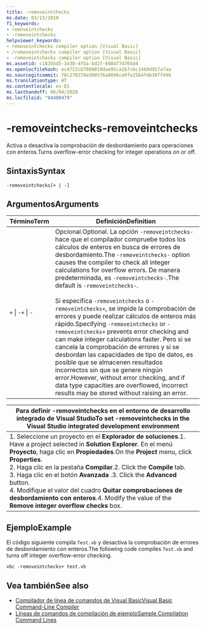 ```yaml
---
title: -removeintchecks
ms.date: 03/13/2018
f1_keywords:
- removeintchecks
- -removeintchecks
helpviewer_keywords:
- removeintchecks compiler option [Visual Basic]
- /removeintchecks compiler option [Visual Basic]
- -removeintchecks compiler option [Visual Basic]
ms.assetid: c1835bd5-1e38-4fba-bd2f-6984774765d4
ms.openlocfilehash: ec4722cb7088819dae95ca1b7cbc1469d957a7aa
ms.sourcegitcommit: f8c270376ed905f6a8896ce0fe25b4f4b38ff498
ms.translationtype: HT
ms.contentlocale: es-ES
ms.lasthandoff: 06/04/2020
ms.locfileid: "84400479"
---
```

# <a name="-removeintchecks"></a><span data-ttu-id="73196-102">-removeintchecks</span><span class="sxs-lookup"><span data-stu-id="73196-102">-removeintchecks</span></span>
<span data-ttu-id="73196-103">Activa o desactiva la comprobación de desbordamiento para operaciones con enteros.</span><span class="sxs-lookup"><span data-stu-id="73196-103">Turns overflow-error checking for integer operations on or off.</span></span>  
  
## <a name="syntax"></a><span data-ttu-id="73196-104">Sintaxis</span><span class="sxs-lookup"><span data-stu-id="73196-104">Syntax</span></span>  
  
```console  
-removeintchecks[+ | -]  
```  
  
## <a name="arguments"></a><span data-ttu-id="73196-105">Argumentos</span><span class="sxs-lookup"><span data-stu-id="73196-105">Arguments</span></span>  
  
|<span data-ttu-id="73196-106">Término</span><span class="sxs-lookup"><span data-stu-id="73196-106">Term</span></span>|<span data-ttu-id="73196-107">Definición</span><span class="sxs-lookup"><span data-stu-id="73196-107">Definition</span></span>|  
|---|---|  
|<span data-ttu-id="73196-108">`+` &#124; `-`</span><span class="sxs-lookup"><span data-stu-id="73196-108">`+` &#124; `-`</span></span>|<span data-ttu-id="73196-109">Opcional.</span><span class="sxs-lookup"><span data-stu-id="73196-109">Optional.</span></span> <span data-ttu-id="73196-110">La opción `-removeintchecks-` hace que el compilador compruebe todos los cálculos de enteros en busca de errores de desbordamiento.</span><span class="sxs-lookup"><span data-stu-id="73196-110">The `-removeintchecks-` option causes the compiler to check all integer calculations for overflow errors.</span></span> <span data-ttu-id="73196-111">De manera predeterminada, es `-removeintchecks-`.</span><span class="sxs-lookup"><span data-stu-id="73196-111">The default is `-removeintchecks-`.</span></span><br /><br /> <span data-ttu-id="73196-112">Si especifica `-removeintchecks` o `-removeintchecks+`, se impide la comprobación de errores y puede realizar cálculos de enteros más rápido.</span><span class="sxs-lookup"><span data-stu-id="73196-112">Specifying `-removeintchecks` or `-removeintchecks+` prevents error checking and can make integer calculations faster.</span></span> <span data-ttu-id="73196-113">Pero si se cancela la comprobación de errores y si se desbordan las capacidades de tipo de datos, es posible que se almacenen resultados incorrectos sin que se genere ningún error.</span><span class="sxs-lookup"><span data-stu-id="73196-113">However, without error checking, and if data type capacities are overflowed, incorrect results may be stored without raising an error.</span></span>|  
  
|<span data-ttu-id="73196-114">Para definir -removeintchecks en el entorno de desarrollo integrado de Visual Studio</span><span class="sxs-lookup"><span data-stu-id="73196-114">To set -removeintchecks in the Visual Studio integrated development environment</span></span>|  
|---|  
|<span data-ttu-id="73196-115">1.  Seleccione un proyecto en el **Explorador de soluciones**.</span><span class="sxs-lookup"><span data-stu-id="73196-115">1.  Have a project selected in **Solution Explorer**.</span></span> <span data-ttu-id="73196-116">En el menú **Proyecto**, haga clic en **Propiedades**.</span><span class="sxs-lookup"><span data-stu-id="73196-116">On the **Project** menu, click **Properties**.</span></span> <br /><span data-ttu-id="73196-117">2.  Haga clic en la pestaña **Compilar**.</span><span class="sxs-lookup"><span data-stu-id="73196-117">2.  Click the **Compile** tab.</span></span><br /><span data-ttu-id="73196-118">3.  Haga clic en el botón **Avanzada** .</span><span class="sxs-lookup"><span data-stu-id="73196-118">3.  Click the **Advanced** button.</span></span><br /><span data-ttu-id="73196-119">4.  Modifique el valor del cuadro **Quitar comprobaciones de desbordamiento con enteros**.</span><span class="sxs-lookup"><span data-stu-id="73196-119">4.  Modify the value of the **Remove integer overflow checks** box.</span></span>|  
  
## <a name="example"></a><span data-ttu-id="73196-120">Ejemplo</span><span class="sxs-lookup"><span data-stu-id="73196-120">Example</span></span>  
 <span data-ttu-id="73196-121">El código siguiente compila `Test.vb` y desactiva la comprobación de errores de desbordamiento con enteros.</span><span class="sxs-lookup"><span data-stu-id="73196-121">The following code compiles `Test.vb` and turns off integer overflow-error checking.</span></span>  
  
```console
vbc -removeintchecks+ test.vb  
```  
  
## <a name="see-also"></a><span data-ttu-id="73196-122">Vea también</span><span class="sxs-lookup"><span data-stu-id="73196-122">See also</span></span>

- [<span data-ttu-id="73196-123">Compilador de línea de comandos de Visual Basic</span><span class="sxs-lookup"><span data-stu-id="73196-123">Visual Basic Command-Line Compiler</span></span>](index.md)
- [<span data-ttu-id="73196-124">Líneas de comandos de compilación de ejemplo</span><span class="sxs-lookup"><span data-stu-id="73196-124">Sample Compilation Command Lines</span></span>](sample-compilation-command-lines.md)
